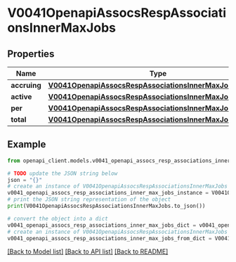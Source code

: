 # V0041OpenapiAssocsRespAssociationsInnerMaxJobs


## Properties

Name | Type | Description | Notes
------------ | ------------- | ------------- | -------------
**accruing** | [**V0041OpenapiAssocsRespAssociationsInnerMaxJobsAccruing**](V0041OpenapiAssocsRespAssociationsInnerMaxJobsAccruing.md) |  | [optional] 
**active** | [**V0041OpenapiAssocsRespAssociationsInnerMaxJobsActive**](V0041OpenapiAssocsRespAssociationsInnerMaxJobsActive.md) |  | [optional] 
**per** | [**V0041OpenapiAssocsRespAssociationsInnerMaxJobsPer**](V0041OpenapiAssocsRespAssociationsInnerMaxJobsPer.md) |  | [optional] 
**total** | [**V0041OpenapiAssocsRespAssociationsInnerMaxJobsTotal**](V0041OpenapiAssocsRespAssociationsInnerMaxJobsTotal.md) |  | [optional] 

## Example

```python
from openapi_client.models.v0041_openapi_assocs_resp_associations_inner_max_jobs import V0041OpenapiAssocsRespAssociationsInnerMaxJobs

# TODO update the JSON string below
json = "{}"
# create an instance of V0041OpenapiAssocsRespAssociationsInnerMaxJobs from a JSON string
v0041_openapi_assocs_resp_associations_inner_max_jobs_instance = V0041OpenapiAssocsRespAssociationsInnerMaxJobs.from_json(json)
# print the JSON string representation of the object
print(V0041OpenapiAssocsRespAssociationsInnerMaxJobs.to_json())

# convert the object into a dict
v0041_openapi_assocs_resp_associations_inner_max_jobs_dict = v0041_openapi_assocs_resp_associations_inner_max_jobs_instance.to_dict()
# create an instance of V0041OpenapiAssocsRespAssociationsInnerMaxJobs from a dict
v0041_openapi_assocs_resp_associations_inner_max_jobs_from_dict = V0041OpenapiAssocsRespAssociationsInnerMaxJobs.from_dict(v0041_openapi_assocs_resp_associations_inner_max_jobs_dict)
```
[[Back to Model list]](../README.md#documentation-for-models) [[Back to API list]](../README.md#documentation-for-api-endpoints) [[Back to README]](../README.md)


